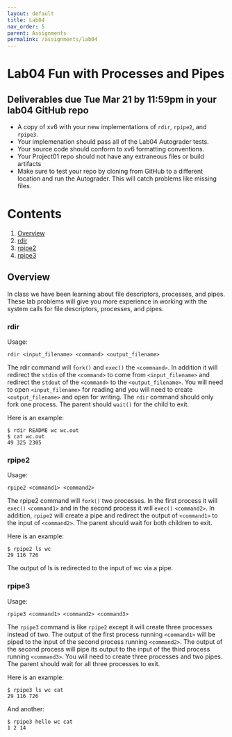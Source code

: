```yaml
---
layout: default
title: Lab04
nav_order: 5
parent: Assignments
permalink: /assignments/lab04
---
```


# Lab04 Fun with Processes and Pipes

## Deliverables due Tue Mar 21 by 11:59pm in your lab04 GitHub repo

- A copy of xv6 with your new implementations of ```rdir```, ```rpipe2```, and ```rpipe3```.
- Your implemenation should pass all of the Lab04 Autograder tests.
- Your source code should conform to xv6 formatting conventions.
- Your Project01 repo should not have any extraneous files or build artifacts
- Make sure to test your repo by cloning from GitHub to a different location and run the Autograder. This will catch problems like missing files.

# Contents
1. [Overview](#overview)
2. [rdir](#rdir)
3. [rpipe2](#rpipe2)
4. [rpipe3](#rpipe3)

## Overview

In class we have been learning about file descriptors, processes, and pipes. These lab problems will give you more experience in working with the system calls for file descriptors, processes, and pipes.

### rdir

Usage:
```text
rdir <input_filename> <command> <output_filename>
```

The rdir command will ```fork()``` and ```exec()``` the ```<commnand>```. In addition it will redirect the ```stdin``` of the ```<command>``` to come from ```<input_filename>``` and redirect the ```stdout``` of the ```<command>``` to the ```<output_filename>```. You will need to open ```<input_filename>``` for reading and you will need to create ```<output_filename>``` and open for writing. The ```rdir``` command should only fork one process. The parent should ```wait()``` for the child to exit.

Here is an example:
```
$ rdir README wc wc.out
$ cat wc.out
49 325 2305
```

### rpipe2

Usage:
```text
rpipe2 <command1> <command2>
```

The rpipe2 command will ```fork()``` two processes. In the first process it will ```exec()``` ```<command1>``` and in the second process it will ```exec()``` ```<command2>```. In addition, ```rpipe2``` will create a pipe and redirect the output of ```<command1>``` to the input of ```<command2>```. The parent should wait for both children to exit.

Here is an example:

```text
$ rpipe2 ls wc
29 116 726
```

The output of ls is redirected to the input of wc via a pipe.

### rpipe3

Usage:
```text
rpipe3 <command1> <command2> <command3>
```

The ```rpipe3``` command is like ```rpipe2``` except it will create three processes instead of two. The output of the first process running ```<command1>``` will be piped to the input of the second process running ```<command2>```. The output of the second process will pipe its output to the input of the third process running ```<command3>```. You will need to create three processes and two pipes. The parent should wait for all three processes to exit.

Here is an example:
```text
$ rpipe3 ls wc cat
29 116 726
```

And another:
```text
$ rpipe3 hello wc cat
1 2 14
```
